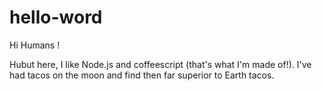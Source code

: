 # hello-word

Hi Humans !

Hubut here, I like Node.js and coffeescript (that's what I'm made of!).
I've had tacos on the moon and find then far superior to Earth tacos.
